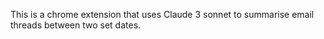 This is a chrome extension that uses Claude 3 sonnet to summarise email threads between two set dates.
